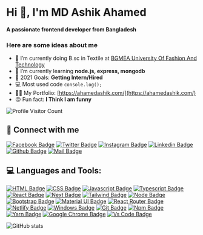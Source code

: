<h1 align="start">Hi 👋, I'm MD Ashik Ahamed</h1>
<h4 align="start">A passionate frontend developer from Bangladesh</h4>



### Here are some ideas about me
- 🔭 I’m currently doing B.sc in Textile at [BGMEA University Of Fashion And Technology](https://buft.edu.bd/)
- 🌱 I’m currently learning **node.js, express, mongodb**
- 🎯 2021 Goals: **Getting Intern/Hired**
- 💻 Most used code ```console.log();```
- 👨‍💻 My Portfolio: [https://ahamedashik.com/](https://ahamedashik.com/)
- 😝 Fun fact: **I Think I am funny**



![Profile Visitor Count](https://visitor-badge.laobi.icu/badge?page_id=ahamedashik01.ahamedashik01)





## 🚀 Connect with me



[![Facebook Badge](https://img.shields.io/badge/Facebook-1877F2?style=for-the-badge&logo=facebook&logoColor=white)](https://facebook.com/Ashik.ahamed.07)
[![Twitter Badge](https://img.shields.io/badge/Twitter-1877F2?style=for-the-badge&logo=Twitter&logoColor=white)](https://twitter.com/ahamedashik01)
[![Instagram Badge](https://img.shields.io/badge/Instagram-E4405F?style=for-the-badge&logo=instagram&logoColor=white)](https://instagram.com/ashik_ahamed_007)
[![Linkedin Badge](https://img.shields.io/badge/LinkedIn-0077B5?style=for-the-badge&logo=linkedin&logoColor=white)](https://linkedin.com/in/ahamedashik)
[![Github Badge](https://img.shields.io/badge/GitHub-100000?style=for-the-badge&logo=github&logoColor=white)](https://github.com/ahamedashik01)
[![Mail Badge](https://img.shields.io/badge/Gmail-D14836?style=for-the-badge&logo=gmail&logoColor=white)](mailto:ashikshamim.007@gmail.com)



## 💻 Languages and Tools:



[![HTML Badge](https://img.shields.io/badge/HTML5-E34F26?style=for-the-badge&logo=html5&logoColor=white)](https://github.com/ahamedashik01)
[![CSS Badge](https://img.shields.io/badge/CSS3-1572B6?style=for-the-badge&logo=css3&logoColor=white)](https://github.com/ahamedashik01)
[![Javascript Badge](https://img.shields.io/badge/JavaScript-F7DF1E?style=for-the-badge&logo=javascript&logoColor=black)](https://github.com/ahamedashik01)
[![Typescript Badge](https://img.shields.io/badge/typeScript-0078D6?style=for-the-badge&logo=typeScript&logoColor=white)](https://github.com/ahamedashik01)
[![React Badge](https://img.shields.io/badge/React-20232A?style=for-the-badge&logo=react&logoColor=61DAFB)](https://github.com/ahamedashik01)
[![Next Badge](https://img.shields.io/badge/NextJS-000?style=for-the-badge&logo=nextjs&logoColor=61DAFB)](https://github.com/ahamedashik01)
[![Tailwind Badge](https://img.shields.io/badge/Tailwind_CSS-38B2AC?style=for-the-badge&logo=tailwind-css&logoColor=white)](https://github.com/ahamedashik01)
[![Node Badge](https://img.shields.io/badge/Node.js-43853D?style=for-the-badge&logo=node.js&logoColor=white)](https://github.com/ahamedashik01)
[![Bootstrap Badge](https://img.shields.io/badge/Bootstrap-563D7C?style=for-the-badge&logo=bootstrap&logoColor=white)](https://github.com/ahamedashik01)
[![Material UI Badge](https://img.shields.io/badge/Material--UI-0081CB?style=for-the-badge&logo=material-ui&logoColor=white)](https://github.com/ahamedashik01)
[![React Router Badge](https://img.shields.io/badge/React_Router-CA4245?style=for-the-badge&logo=react-router&logoColor=white)](https://github.com/ahamedashik01)
[![Netlify Badge](https://img.shields.io/badge/Netlify-00C7B7?style=for-the-badge&logo=netlify&logoColor=white)](https://github.com/ahamedashik01)
[![Windows Badge](https://img.shields.io/badge/Windows-0078D6?style=for-the-badge&logo=windows&logoColor=white)](https://github.com/ahamedashik01)
[![Git Badge](https://img.shields.io/badge/git-f34f29?style=for-the-badge&logo=git&logoColor=white)](https://github.com/ahamedashik01)
[![Npm Badge](https://img.shields.io/badge/npm-d7141a?style=for-the-badge&logo=npm&logoColor=white)](https://github.com/ahamedashik01)
[![Yarn Badge](https://img.shields.io/badge/yarn-0078D6?style=for-the-badge&logo=yarn&logoColor=white)](https://github.com/ahamedashik01)
[![Google Chrome Badge](https://img.shields.io/badge/google_chrome-556532?style=for-the-badge&logo=googlechrome&logoColor=white)](https://github.com/ahamedashik01)
[![Vs Code Badge](https://img.shields.io/badge/Visual_Studio_Code-0078D6?style=for-the-badge&logo=visualstudiocode&logoColor=white)](https://github.com/ahamedashik01)


![GitHub stats](https://github-readme-stats.vercel.app/api?username=ahamedashik01&show_icons=true&theme=dark)



